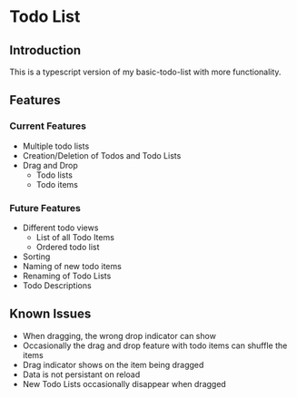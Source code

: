 # Todo List

## Introduction
This is a typescript version of my basic-todo-list with more functionality.

## Features
### Current Features
* Multiple todo lists
* Creation/Deletion of Todos and Todo Lists
* Drag and Drop
  * Todo lists
  * Todo items

### Future Features
* Different todo views
  * List of all Todo Items
  * Ordered todo list
* Sorting
* Naming of new todo items
* Renaming of Todo Lists
* Todo Descriptions

## Known Issues
* When dragging, the wrong drop indicator can show
* Occasionally the drag and drop feature with todo items can shuffle the items
* Drag indicator shows on the item being dragged
* Data is not persistant on reload
* New Todo Lists occasionally disappear when dragged
